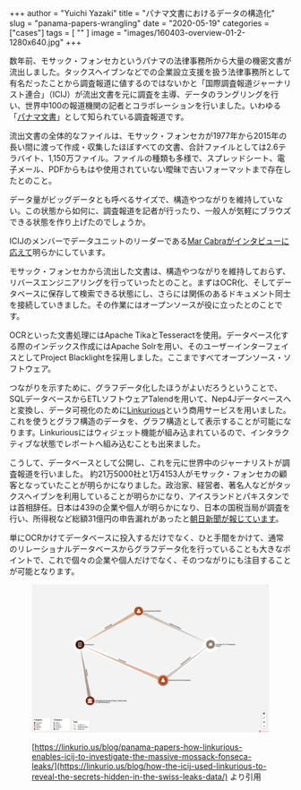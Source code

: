 +++
author = "Yuichi Yazaki"
title = "パナマ文書におけるデータの構造化"
slug = "panama-papers-wrangling"
date = "2020-05-19"
categories = ["cases"]
tags = [
    ""
]
image = "images/160403-overview-01-2-1280x640.jpg"
+++

数年前、モサック・フォンセカというパナマの法律事務所から大量の機密文書が流出しました。タックスヘイブンなどでの企業設立支援を扱う法律事務所として有名だったことから調査報道に値するのではないかと「国際調査報道ジャーナリスト連合」（ICIJ）が流出文書を元に調査を主導、データのラングリングを行い、世界中100の報道機関の記者とコラボレーションを行いました。いわゆる「[パナマ文書](https://www.icij.org/investigations/panama-papers/)」として知られている調査報道です。

流出文書の全体的なファイルは、モサック・フォンセカが1977年から2015年の長い間に渡って作成・収集したほぼすべての文書、合計ファイルとしては2.6テラバイト、1,150万ファイル。ファイルの種類も多様で、スプレッドシート、電子メール、PDFからもはや使用されていない曖昧で古いフォーマットまで存在したとのこと。

データ量がビッグデータとも呼べるサイズで、構造やつながりを維持していない。この状態から如何に、調査報道を記者が行ったり、一般人が気軽にブラウズできる状態を作り上げたのでしょうか。

ICIJのメンバーでデータユニットのリーダーである[Mar Cabraがインタビューに応えて](https://www.icij.org/blog/2016/04/data-tech-team-icij/)明らかにしています。

モサック・フォンセカから流出した文書は、構造やつながりを維持しておらず、リバースエンジニアリングを行っていったとのこと。まずはOCR化、そしてデータベースに保存して検索できる状態にし、さらには関係のあるドキュメント同士を接続していきました。その作業にはオープンソースが役に立ったとのことです。

OCRといった文書処理にはApache TikaとTesseractを使用。データベース化する際のインデックス作成にはApache Solrを用い、そのユーザーインターフェイスとしてProject Blacklightを採用しました。ここまですべてオープンソース・ソフトウェア。

つながりを示すために、グラフデータ化したほうがよいだろうということで、SQLデータベースからETLソフトウェアTalendを用いて、Nep4Jデータベースへと変換し、データ可視化のために[Linkurious](https://linkurio.us/)という商用サービスを用いました。これを使うとグラフ構造のデータを、グラフ構造として表示することが可能になります。Linkuriousにはウィジェット機能が組み込まれているので、インタラクティブな状態でレポートへ組み込むことも出来ました。

こうして、データベースとして公開し、これを元に世界中のジャーナリストが調査報道を行いました。 約21万5000社と1万4153人がモサック・フォンセカの顧客となっていたことが明らかになりました。政治家、経営者、著名人などがタックスヘイブンを利用していることが明らかになり、アイスランドとパキスタンでは首相辞任。日本は439の企業や個人が明らかになり、日本の国税当局が調査を行い、所得税など総額31億円の申告漏れがあったと[朝日新聞が報じています](https://www.asahi.com/articles/ASK8R1T0CK8RUTIL002.html)。

単にOCRかけてデータベースに投入するだけでなく、ひと手間をかけて、通常のリレーショナルデータベースからグラフデータ化を行っていることも大きなポイントで、これで個々の企業や個人だけでなく、そのつながりにも注目することが可能となります。

<figure>

![](images/HowGunnlaugssonHidesHisSecretAssets.png)

<figcaption>

[](https://linkurio.us/blog/panama-papers-how-linkurious-enables-icij-to-investigate-the-massive-mossack-fonseca-leaks/)[https://linkurio.us/blog/panama-papers-how-linkurious-enables-icij-to-investigate-the-massive-mossack-fonseca-leaks/](https://linkurio.us/blog/how-the-icij-used-linkurious-to-reveal-the-secrets-hidden-in-the-swiss-leaks-data/) [](https://linkurio.us/blog/how-the-icij-used-linkurious-to-reveal-the-secrets-hidden-in-the-swiss-leaks-data/)より引用

</figcaption>

</figure>
